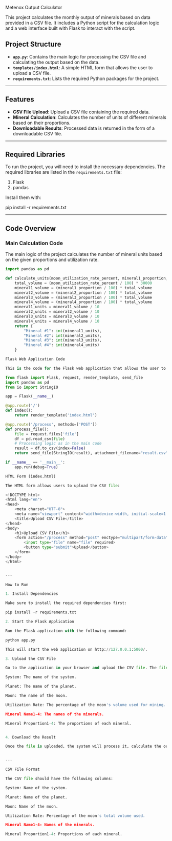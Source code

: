 Metenox Output Calculator

This project calculates the monthly output of minerals based on data provided in a CSV file. It includes a Python script for the calculation logic and a web interface built with Flask to interact with the script.

## Project Structure

- **`app.py`**: Contains the main logic for processing the CSV file and calculating the output based on the data.
- **`templates/index.html`**: A simple HTML form that allows the user to upload a CSV file.
- **`requirements.txt`**: Lists the required Python packages for the project.

---

## Features

- **CSV File Upload**: Upload a CSV file containing the required data.
- **Mineral Calculation**: Calculates the number of units of different minerals based on their proportions.
- **Downloadable Results**: Processed data is returned in the form of a downloadable CSV file.

---

## Required Libraries

To run the project, you will need to install the necessary dependencies. The required libraries are listed in the `requirements.txt` file:

1. Flask
2. pandas

Install them with:

pip install -r requirements.txt

---

## Code Overview

### Main Calculation Code

The main logic of the project calculates the number of mineral units based on the given proportions and utilization rate.

```python
import pandas as pd

def calculate_units(moon_utilization_rate_percent, mineral1_proportion, mineral2_proportion, mineral3_proportion, mineral4_proportion):
    total_volume = (moon_utilization_rate_percent / 100) * 30000
    mineral1_volume = (mineral1_proportion / 100) * total_volume
    mineral2_volume = (mineral2_proportion / 100) * total_volume
    mineral3_volume = (mineral3_proportion / 100) * total_volume
    mineral4_volume = (mineral4_proportion / 100) * total_volume
    mineral1_units = mineral1_volume / 10
    mineral2_units = mineral2_volume / 10
    mineral3_units = mineral3_volume / 10
    mineral4_units = mineral4_volume / 10
    return {
        "Mineral #1": int(mineral1_units),
        "Mineral #2": int(mineral2_units),
        "Mineral #3": int(mineral3_units),
        "Mineral #4": int(mineral4_units)
    }

Flask Web Application Code

This is the code for the Flask web application that allows the user to upload a CSV file and receive a processed CSV file as the result.

from flask import Flask, request, render_template, send_file
import pandas as pd
from io import StringIO

app = Flask(__name__)

@app.route('/')
def index():
    return render_template('index.html')

@app.route('/process', methods=['POST'])
def process_file():
    file = request.files['file']
    df = pd.read_csv(file)
    # Processing logic as in the main code
    result = df.to_csv(index=False)
    return send_file(StringIO(result), attachment_filename="result.csv", as_attachment=True)

if __name__ == '__main__':
    app.run(debug=True)

HTML Form (index.html)

The HTML form allows users to upload the CSV file:

<!DOCTYPE html>
<html lang="en">
<head>
    <meta charset="UTF-8">
    <meta name="viewport" content="width=device-width, initial-scale=1.0">
    <title>Upload CSV File</title>
</head>
<body>
    <h1>Upload CSV File</h1>
    <form action="/process" method="post" enctype="multipart/form-data">
        <input type="file" name="file" required>
        <button type="submit">Upload</button>
    </form>
</body>
</html>


---

How to Run

1. Install Dependencies

Make sure to install the required dependencies first:

pip install -r requirements.txt

2. Start the Flask Application

Run the Flask application with the following command:

python app.py

This will start the web application on http://127.0.0.1:5000/.

3. Upload the CSV File

Go to the application in your browser and upload the CSV file. The file should have the following columns:

System: The name of the system.

Planet: The name of the planet.

Moon: The name of the moon.

Utilization Rate: The percentage of the moon's volume used for mining.

Mineral Name1-4: The names of the minerals.

Mineral Proportion1-4: The proportions of each mineral.


4. Download the Result

Once the file is uploaded, the system will process it, calculate the output, and return the result as a downloadable CSV file.


---

CSV File Format

The CSV file should have the following columns:

System: Name of the system.

Planet: Name of the planet.

Moon: Name of the moon.

Utilization Rate: Percentage of the moon's total volume used.

Mineral Name1-4: Names of the minerals.

Mineral Proportion1-4: Proportions of each mineral.
